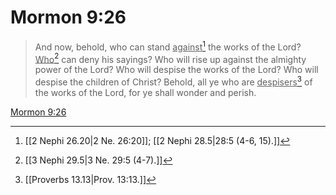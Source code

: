 # Mormon 9:26

> And now, behold, who can stand <u>against</u>[^a] the works of the Lord? <u>Who</u>[^b] can deny his sayings? Who will rise up against the almighty power of the Lord? Who will despise the works of the Lord? Who will despise the children of Christ? Behold, all ye who are <u>despisers</u>[^c] of the works of the Lord, for ye shall wonder and perish.

[Mormon 9:26](https://www.churchofjesuschrist.org/study/scriptures/bofm/morm/9?lang=eng&id=p26#p26)


[^a]: [[2 Nephi 26.20|2 Ne. 26:20]]; [[2 Nephi 28.5|28:5 (4-6, 15).]]
[^b]: [[3 Nephi 29.5|3 Ne. 29:5 (4-7).]]
[^c]: [[Proverbs 13.13|Prov. 13:13.]]
